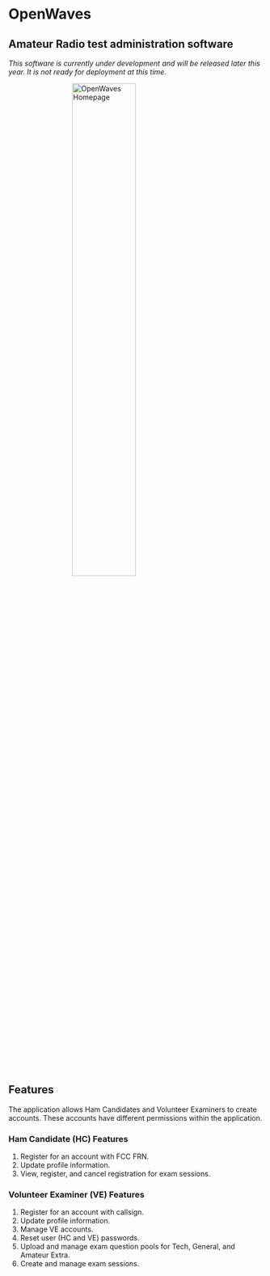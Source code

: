 # OpenWaves
## Amateur Radio test administration software
*This software is currently under development and will be released later this year. It is not ready 
for deployment at this time.*

<img src="wiki/images/index.png" alt="OpenWaves Homepage" style="display: block; 
           margin-left: auto;
           margin-right: auto;
           width: 50%;">

## Features
The application allows Ham Candidates and Volunteer Examiners to create accounts. These accounts 
have different permissions within the application. 

### Ham Candidate (HC) Features
1. Register for an account with FCC FRN.
2. Update profile information.
3. View, register, and cancel registration for exam sessions.

### Volunteer Examiner (VE) Features
1. Register for an account with callsign.
2. Update profile information.
3. Manage VE accounts.
4. Reset user (HC and VE) passwords.
5. Upload and manage exam question pools for Tech, General, and Amateur Extra.
6. Create and manage exam sessions.